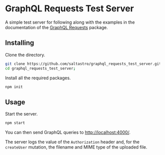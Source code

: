 # GraphQL Requests Test Server

A simple test server for following along with the examples in the documentation of the [GraphQL Requests](https://github.com/saltastro/graphql_requests.git) package.

## Installing

Clone the directory.

```bash
git clone https://github.com/saltastro/graphql_requests_test_server.git;
cd graphql_requests_test_server;
```

Install all the required packages.

```bash
npm init
```

## Usage

Start the server.

```bash
npm start
```

You can then send GraphQL queries to [http://localhost:4000/](http://localhost:4000/).

The server logs the value of the `Authorization` header and, for the `createUser` mutation, the filename and MIME type of the uploaded file.
